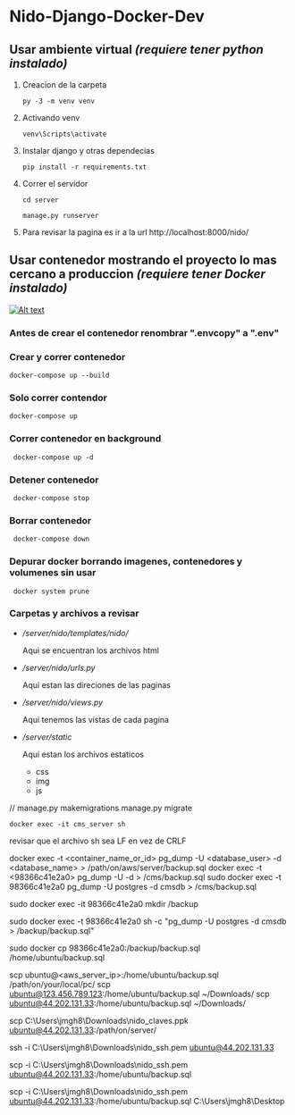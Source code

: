 # Nido-Django-Docker-Dev

## Usar ambiente virtual *(requiere tener python instalado)*

1.  Creacion de la carpeta 

    ```py -3 -m venv venv```


2.  Activando venv
    
    ```venv\Scripts\activate```
    
3.  Instalar django y otras dependecias 

    ``` pip install -r requirements.txt ```

4.  Correr el servidor

    ```cd server```

    ```manage.py runserver```

5.  Para revisar la pagina es ir a la url http://localhost:8000/nido/
## Usar contenedor mostrando el proyecto lo mas cercano a produccion *(requiere tener Docker instalado)*

[![Alt text](https://img.youtube.com/vi/_et7H0EQ8fY/0.jpg)](https://www.youtube.com/watch?v=_et7H0EQ8fY)


### Antes de crear el contenedor renombrar ".envcopy" a ".env"

### Crear y correr contenedor

``` docker-compose up --build ```

### Solo correr contendor 

``` docker-compose up ```

### Correr contenedor en background 

``` docker-compose up -d```
### Detener contenedor
``` docker-compose stop```
### Borrar contenedor
``` docker-compose down```
### Depurar docker borrando imagenes, contenedores y volumenes sin usar 
``` docker system prune```




### Carpetas y archivos a revisar

* _/server/nido/templates/nido/_
    
    Aqui se encuentran los archivos html

* _/server/nido/urls.py_

    Aqui estan las direciones de las paginas

* _/server/nido/views.py_

    Aqui tenemos las vistas de cada pagina

* _/server/static_

    Aqui estan los archivos estaticos 

    * css
    * img
    * js



//  manage.py makemigrations
    manage.py migrate

    docker exec -it cms_server sh


revisar que el archivo sh sea LF en vez de CRLF








docker exec -t <container_name_or_id> pg_dump -U <database_user> -d <database_name> > /path/on/aws/server/backup.sql
docker exec -t <98366c41e2a0> pg_dump -U <postgres> -d <cmsdb> > /cms/backup.sql
sudo docker exec -t 98366c41e2a0 pg_dump -U postgres -d cmsdb > /cms/backup.sql

sudo docker exec -it 98366c41e2a0 mkdir /backup


sudo docker exec -t 98366c41e2a0 sh -c "pg_dump -U postgres -d cmsdb > /backup/backup.sql"

sudo docker cp 98366c41e2a0:/backup/backup.sql /home/ubuntu/backup.sql

scp ubuntu@<aws_server_ip>:/home/ubuntu/backup.sql /path/on/your/local/pc/
scp ubuntu@123.456.789.123:/home/ubuntu/backup.sql ~/Downloads/
scp ubuntu@44.202.131.33:/home/ubuntu/backup.sql ~/Downloads/

scp C:\Users\jmgh8\Downloads\nido_claves.ppk ubuntu@44.202.131.33:/path/on/server/

ssh -i C:\Users\jmgh8\Downloads\nido_ssh.pem ubuntu@44.202.131.33

scp -i C:\Users\jmgh8\Downloads\nido_ssh.pem ubuntu@44.202.131.33:/home/ubuntu/backup.sql

scp -i C:\Users\jmgh8\Downloads\nido_ssh.pem ubuntu@44.202.131.33:/home/ubuntu/backup.sql C:\Users\jmgh8\Desktop








